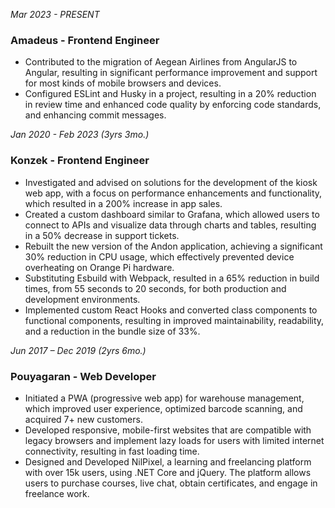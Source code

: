 *Mar 2023 - PRESENT*
### Amadeus - Frontend Engineer
- Contributed to the migration of Aegean Airlines from AngularJS to Angular, resulting in significant performance improvement and support for most kinds of mobile browsers and devices.
- Configured ESLint and Husky in a project, resulting in a 20% reduction in review time and enhanced code quality by enforcing code standards, and enhancing commit messages.

*Jan 2020 - Feb 2023 (3yrs 3mo.)*
### Konzek - Frontend Engineer
- Investigated and advised on solutions for the development of the kiosk web app, with a focus on performance enhancements and functionality, which resulted in a 200% increase in app sales.
- Created a custom dashboard similar to Grafana, which allowed users to connect to APIs and visualize data through charts and tables, resulting in a 50% decrease in support tickets.
- Rebuilt the new version of the Andon application, achieving a significant 30% reduction in CPU usage, which effectively prevented device overheating on Orange Pi hardware.
- Substituting Esbuild with Webpack, resulted in a 65% reduction in build times, from 55 seconds to 20 seconds, for both production and development environments.
- Implemented custom React Hooks and converted class components to functional components, resulting in improved maintainability, readability, and a reduction in the bundle size of 33%.


*Jun 2017 – Dec 2019 (2yrs 6mo.)*
### Pouyagaran - Web Developer
- Initiated a PWA (progressive web app) for warehouse management, which improved user experience, optimized barcode scanning, and acquired 7+ new customers.
- Developed responsive, mobile-first websites that are compatible with legacy browsers and implement lazy loads for users with limited internet connectivity, resulting in fast loading time.
- Designed and Developed NilPixel, a learning and freelancing platform with over 15k users, using .NET Core and jQuery. The platform allows users to purchase courses, live chat, obtain certificates, and engage in freelance work. 